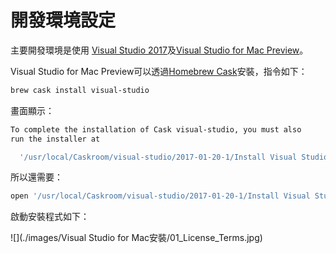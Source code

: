 # 開發環境設定

主要開發環境是使用 [Visual Studio 2017](https://www.visualstudio.com/vs/whatsnew/)及[Visual Studio for Mac Preview](https://www.visualstudio.com/vs/visual-studio-mac/)。

Visual Studio for Mac Preview可以透過[Homebrew Cask](https://caskroom.github.io)安裝，指令如下：

```bash
brew cask install visual-studio
```

畫面顯示：

```bash
To complete the installation of Cask visual-studio, you must also
run the installer at

  '/usr/local/Caskroom/visual-studio/2017-01-20-1/Install Visual Studio for Mac Preview.app'
```

所以還需要：

```bash
open '/usr/local/Caskroom/visual-studio/2017-01-20-1/Install Visual Studio for Mac Preview.app'
```

啟動安裝程式如下：

![](./images/Visual Studio for Mac安裝/01_License_Terms.jpg)


